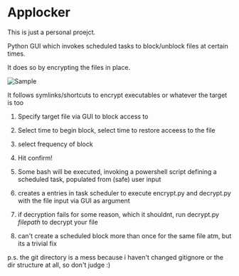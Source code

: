 # Applocker
This is just a personal proejct.

Python GUI which invokes scheduled tasks to block/unblock files at certain times.

It does so by encrypting the files in place. 

![Sample](/relative/path/to/Capture.PNG?raw=true "Screenie")


It follows symlinks/shortcuts to encrypt executables or whatever the target is too

1) Specify target file via GUI to block access to

2) Select time to begin block, select time to restore acceess to the file

3) select frequency of block

4) Hit confirm!

5) Some bash will be executed, invoking a powershell script defining a scheduled task, populated from (safe) user input 

6) creates a entries in task scheduler to execute encrypt.py and decrypt.py with the file input via GUI as argument

7) if decryption fails for some reason, which it shouldnt, run decrypt.py *filepath* to decrypt your file

8) can't create a scheduled block more than once for the same file atm, but its a trivial fix

p.s. the git directory is a mess because i haven't changed gitignore or the dir structure at all, so don't judge :) 
